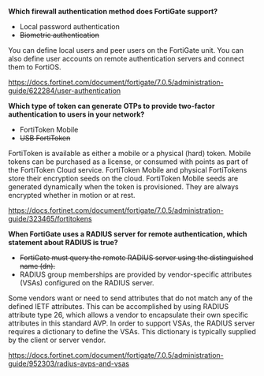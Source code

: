 **Which firewall authentication method does FortiGate support?**

- Local password authentication
- ~~Biometric authentication~~

You can define local users and peer users on the FortiGate unit. You can also define user accounts on remote authentication servers and connect them to FortiOS.

https://docs.fortinet.com/document/fortigate/7.0.5/administration-guide/622284/user-authentication

**Which type of token can generate OTPs to provide two-factor authentication to users in your network?**

- FortiToken Mobile
- ~~USB FortiToken~~

FortiToken is available as either a mobile or a physical (hard) token. Mobile tokens can be purchased as a license, or consumed with points as part of the FortiToken Cloud service. FortiToken Mobile and physical FortiTokens store their encryption seeds on the cloud. FortiToken Mobile seeds are generated dynamically when the token is provisioned. They are always encrypted whether in motion or at rest.

https://docs.fortinet.com/document/fortigate/7.0.5/administration-guide/323465/fortitokens

**When FortiGate uses a RADIUS server for remote authentication, which statement about RADIUS is true?**

- ~~FortiGate must query the remote RADIUS server using the distinguished name (dn).~~
- RADIUS group memberships are provided by vendor-specific attributes (VSAs) configured on the RADIUS server.

Some vendors want or need to send attributes that do not match any of the defined IETF attributes. This can be accomplished by using RADIUS attribute type 26, which allows a vendor to encapsulate their own specific attributes in this standard AVP. In order to support VSAs, the RADIUS server requires a dictionary to define the VSAs. This dictionary is typically supplied by the client or server vendor.

https://docs.fortinet.com/document/fortigate/7.0.5/administration-guide/952303/radius-avps-and-vsas
